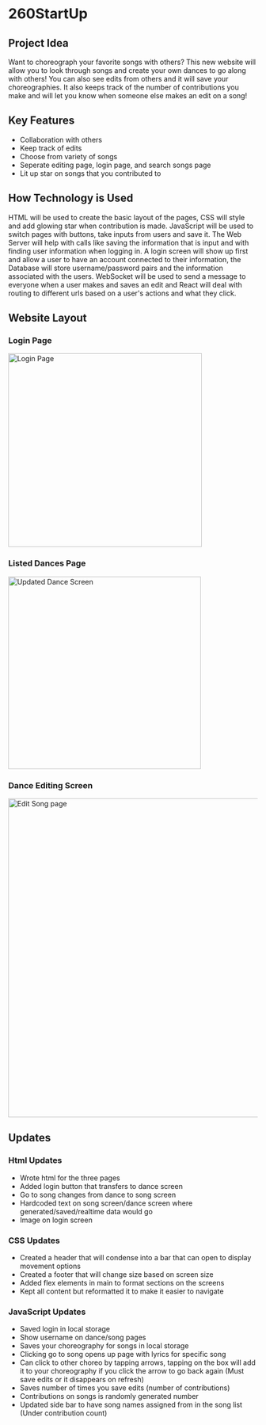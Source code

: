 # 260StartUp
## Project Idea
Want to choreograph your favorite songs with others? This new website will allow you to look through songs and create your own dances to go along with others! You can also see edits from others and it will save your choreographies. It also keeps track of the number of contributions you make and will let you know when someone else makes an edit on a song!
## Key Features
- Collaboration with others
- Keep track of edits
- Choose from variety of songs
- Seperate editing page, login page, and search songs page
- Lit up star on songs that you contributed to
## How Technology is Used
HTML will be used to create the basic layout of the pages, CSS will style and add glowing star when contribution is made. JavaScript will be used to switch pages with buttons, take inputs from users and save it. The Web Server will help with calls like saving the information that is input and with finding user information when logging in. A login screen will show up first and allow a user to have an account connected to their information, the Database will store username/password pairs and the information associated with the users. WebSocket will be used to send a message to everyone when a user makes and saves an edit and React will deal with routing to different urls based on a user's actions and what they click.
## Website Layout
### Login Page

<img width="391" alt="Login Page" src="https://github.com/MysticKim3/260StartUp/assets/83422570/901c5a7e-0b67-475e-ac70-c49cd99dbc32">

### Listed Dances Page

<img width="389" alt="Updated Dance Screen" src="https://github.com/MysticKim3/260StartUp/assets/83422570/0d0a9e09-95ff-46ae-a23f-d894f9b99d1c">

### Dance Editing Screen

<img width="644" alt="Edit Song page" src="https://github.com/MysticKim3/260StartUp/assets/83422570/d7aa7f40-d366-4b18-b686-eacce454b164">

## Updates
### Html Updates
- Wrote html for the three pages
- Added login button that transfers to dance screen
- Go to song changes from dance to song screen
- Hardcoded text on song screen/dance screen where generated/saved/realtime data would go
- Image on login screen
### CSS Updates
- Created a header that will condense into a bar that can open to display movement options
- Created a footer that will change size based on screen size
- Added flex elements in main to format sections on the screens
- Kept all content but reformatted it to make it easier to navigate
### JavaScript Updates
- Saved login in local storage
- Show username on dance/song pages
- Saves your choreography for songs in local storage
- Clicking go to song opens up page with lyrics for specific song
- Can click to other choreo by tapping arrows, tapping on the box will add it to your choreography if you click the arrow to go back again (Must save edits or it disappears on refresh)
- Saves number of times you save edits (number of contributions)
- Contributions on songs is randomly generated number
- Updated side bar to have song names assigned from in the song list (Under contribution count)
